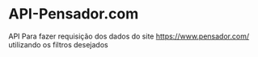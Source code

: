 # API-Pensador.com
API Para fazer requisição dos dados do site https://www.pensador.com/ utilizando os filtros desejados
